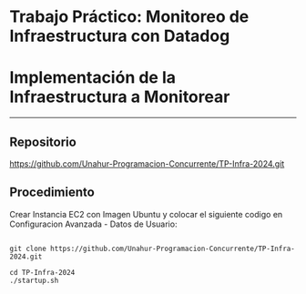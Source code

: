 # Trabajo Práctico: Monitoreo de Infraestructura con Datadog
# Implementación de la Infraestructura a Monitorear
---
## Repositorio

https://github.com/Unahur-Programacion-Concurrente/TP-Infra-2024.git

## Procedimiento

Crear Instancia EC2 con Imagen Ubuntu y colocar el siguiente codigo en Configuracion Avanzada - Datos de Usuario:

```#!/bin/bash

git clone https://github.com/Unahur-Programacion-Concurrente/TP-Infra-2024.git

cd TP-Infra-2024
./startup.sh
```


